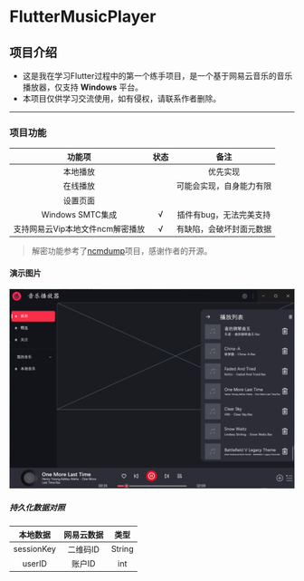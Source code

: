 # FlutterMusicPlayer

## 项目介绍
* 这是我在学习Flutter过程中的第一个练手项目，是一个基于网易云音乐的音乐播放器，仅支持 **Windows** 平台。
* 本项目仅供学习交流使用，如有侵权，请联系作者删除。
***

### 项目功能
|         功能项         | 状态 |      备注       |
|:-------------------:|:--:|:-------------:|
|        本地播放         |    |     优先实现      |
|        在线播放         |    | 可能会实现，自身能力有限  |
|        设置页面         |    |               |
|   Windows SMTC集成    | √  | 插件有bug，无法完美支持 |
| 支持网易云Vip本地文件ncm解密播放 | √  | 有缺陷，会破坏封面元数据  |
> 解密功能参考了[ncmdump](https://github.com/taurusxin/ncmdump)项目，感谢作者的开源。

#### 演示图片
![界面](./demo.png)
##### 持久化数据对照
|    本地数据    | 网易云数据 |   类型   |
|:----------:|:-----:|:------:|
| sessionKey | 二维码ID | String |
|   userID   | 账户ID  |  int   |
